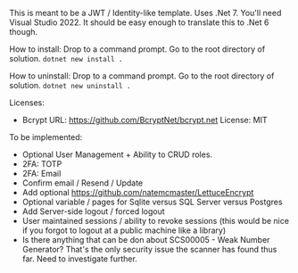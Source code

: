 This is meant to be a JWT / Identity-like template.
Uses .Net 7. You'll need Visual Studio 2022. It should be easy enough to translate this to .Net 6 though.

How to install:
Drop to a command prompt. Go to the root directory of solution. `dotnet new install .`

How to uninstall:
Drop to a command prompt. Go to the root directory of solution. `dotnet new uninstall .`


Licenses:
- Bcrypt
	URL: https://github.com/BcryptNet/bcrypt.net
	License: MIT

To be implemented:

- Optional User Management + Ability to CRUD roles.
- 2FA: TOTP
- 2FA: Email
- Confirm email / Resend / Update
- Add optional https://github.com/natemcmaster/LettuceEncrypt  
- Optional variable / pages for Sqlite versus SQL Server versus Postgres
- Add Server-side logout / forced logout
- User maintained sessions / ability to revoke sessions (this would be nice if you forgot to logout at a public machine like a library)
- Is there anything that can be don about SCS00005 - Weak Number Generator? That's the only security issue the scanner has found thus far. Need to investigate further.
